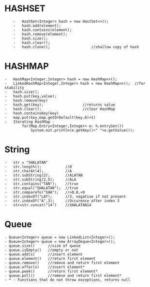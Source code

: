 # HASHSET
```
    -   HashSet<Integer> hash = new HastSet<>();
    -   hash.add(element);
    -   hash.contains(element);
    -   hash.remove(element);
    -   hash.size();
    -   hash.clear();
    -   hash.clone();                   //shallow copy of hash
```
# HASHMAP
    -   HashMap<Integer,Integer> hash = new HashMap<>();
    -   LinkedHashMap<Integer,Integer> hash = new HashMap<>();  //for stability
    -   hash.size();
    -   hash.put(key,value);
    -   hash.remove(key)
    -   hash.get(key);                  //returns value
    -   hash.clear();                   //clear HashMap
    -   hash.containsKey(key)  
    -   map.put(key,map.getOrDefault(key,0)+1)        
    -   Iterating HashMap -
            for(Map.Entry<Integer,Integer> e: h.entrySet())
                System.out.println(e.getKey()+" "+e.getValue());
  
# String

    -   str = "SHALATAN"
    -   str.length();           //8
    -   str.charAt(4);          //A
    -   str.subString(2);       //ALATAN
    -   str.subString(2,5);     //ALA
    -   str.contains("TAN");    //true
    -   str.equal("SHALATAN");  //true
    -   str.compareTo("SHA");   //>0,0,<0
    -   str.indexOf("LAT);      //3, negative if not present
    -   str.indexOf("A",3);     //Occurence after index 3
    -   str=str.concat("14")    //SHALATAN14

# Queue
    - Queue<Integer> queue = new LinkedList<Integer>();
    - Queue<Integer> queue = new ArrayDeque<Integer>();
    - queue.size()      //size of queue
    - queue.isEmpty()   //empty or not
    - queue.add(x)      //insert element
    - queue.element()   //return first element
    - queue.remove()    //remove and return first element
    - queue.offer(x)    //insert element*
    - queue.peek()      //return first element*
    - queue.poll()      //remove and return first element*
    - * - Functions that do not throw exceptions, returns null